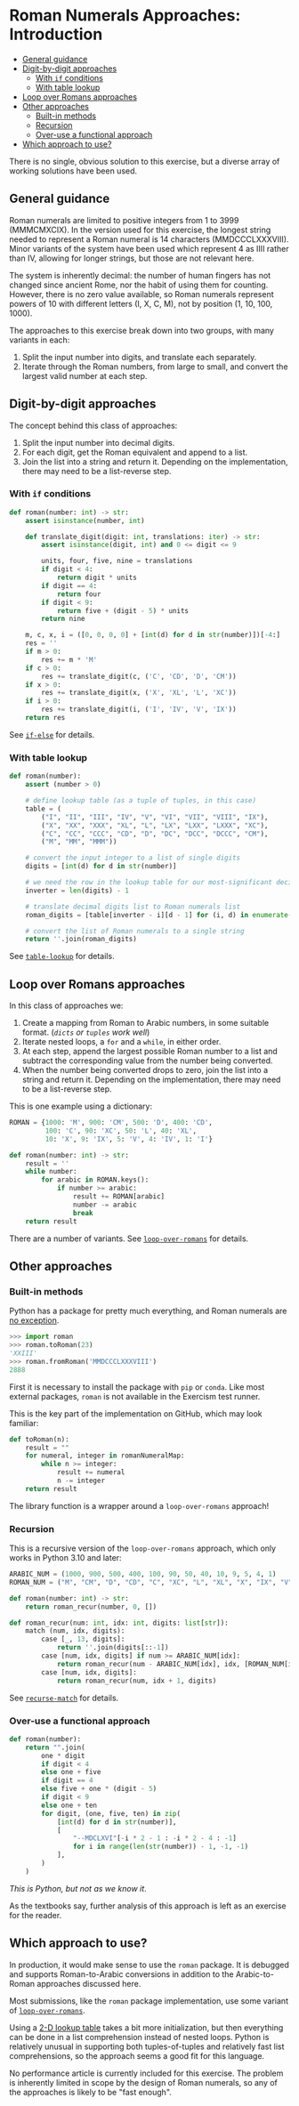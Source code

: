 # Roman Numerals Approaches: Introduction

- [General guidance](#general-guidance)
- [Digit-by-digit approaches](#digit-by-digit-approaches)
  - [With `if` conditions](#with-if-conditions)
  - [With table lookup](#with-table-lookup)
- [Loop over Romans approaches](#loop-over-romans-approaches)
- [Other approaches](#other-approaches)
  - [Built-in methods](#built-in-methods)
  - [Recursion](#recursion)
  - [Over-use a functional approach](#over-use-a-functional-approach)
- [Which approach to use?](#which-approach-to-use)

There is no single, obvious solution to this exercise, but a diverse array of
working solutions have been used.

## General guidance

Roman numerals are limited to positive integers from 1 to 3999 (MMMCMXCIX). In
the version used for this exercise, the longest string needed to represent a
Roman numeral is 14 characters (MMDCCCLXXXVIII). Minor variants of the system
have been used which represent 4 as IIII rather than IV, allowing for longer
strings, but those are not relevant here.

The system is inherently decimal: the number of human fingers has not changed
since ancient Rome, nor the habit of using them for counting. However, there is
no zero value available, so Roman numerals represent powers of 10 with different
letters (I, X, C, M), not by position (1, 10, 100, 1000).

The approaches to this exercise break down into two groups, with many variants
in each:

1. Split the input number into digits, and translate each separately.
2. Iterate through the Roman numbers, from large to small, and convert the
   largest valid number at each step.

## Digit-by-digit approaches

The concept behind this class of approaches:

1. Split the input number into decimal digits.
2. For each digit, get the Roman equivalent and append to a list.
3. Join the list into a string and return it. Depending on the implementation,
   there may need to be a list-reverse step.

### With `if` conditions

```python
def roman(number: int) -> str:
    assert isinstance(number, int)

    def translate_digit(digit: int, translations: iter) -> str:
        assert isinstance(digit, int) and 0 <= digit <= 9

        units, four, five, nine = translations
        if digit < 4:
            return digit * units
        if digit == 4:
            return four
        if digit < 9:
            return five + (digit - 5) * units
        return nine

    m, c, x, i = ([0, 0, 0, 0] + [int(d) for d in str(number)])[-4:]
    res = ''
    if m > 0:
        res += m * 'M'
    if c > 0:
        res += translate_digit(c, ('C', 'CD', 'D', 'CM'))
    if x > 0:
        res += translate_digit(x, ('X', 'XL', 'L', 'XC'))
    if i > 0:
        res += translate_digit(i, ('I', 'IV', 'V', 'IX'))
    return res
```

See [`if-else`][if-else] for details.

### With table lookup

```python
def roman(number):
    assert (number > 0)

    # define lookup table (as a tuple of tuples, in this case)
    table = (
        ("I", "II", "III", "IV", "V", "VI", "VII", "VIII", "IX"),
        ("X", "XX", "XXX", "XL", "L", "LX", "LXX", "LXXX", "XC"),
        ("C", "CC", "CCC", "CD", "D", "DC", "DCC", "DCCC", "CM"),
        ("M", "MM", "MMM"))

    # convert the input integer to a list of single digits
    digits = [int(d) for d in str(number)]

    # we need the row in the lookup table for our most-significant decimal digit
    inverter = len(digits) - 1

    # translate decimal digits list to Roman numerals list
    roman_digits = [table[inverter - i][d - 1] for (i, d) in enumerate(digits) if d != 0]

    # convert the list of Roman numerals to a single string
    return ''.join(roman_digits)
```

See [`table-lookup`][table-lookup] for details.

## Loop over Romans approaches

In this class of approaches we:

1. Create a mapping from Roman to Arabic numbers, in some suitable format.
   (_`dicts` or `tuples` work well_)
2. Iterate nested loops, a `for` and a `while`, in either order.
3. At each step, append the largest possible Roman number to a list and subtract
   the corresponding value from the number being converted.
4. When the number being converted drops to zero, join the list into a string
   and return it. Depending on the implementation, there may need to be a
   list-reverse step.

This is one example using a dictionary:

```python
ROMAN = {1000: 'M', 900: 'CM', 500: 'D', 400: 'CD',
         100: 'C', 90: 'XC', 50: 'L', 40: 'XL',
         10: 'X', 9: 'IX', 5: 'V', 4: 'IV', 1: 'I'}

def roman(number: int) -> str:
    result = ''
    while number:
        for arabic in ROMAN.keys():
            if number >= arabic:
                result += ROMAN[arabic]
                number -= arabic
                break
    return result
```

There are a number of variants. See [`loop-over-romans`][loop-over-romans] for
details.

## Other approaches

### Built-in methods

Python has a package for pretty much everything, and Roman numerals are [no
exception][roman-module].

```python
>>> import roman
>>> roman.toRoman(23)
'XXIII'
>>> roman.fromRoman('MMDCCCLXXXVIII')
2888
```

First it is necessary to install the package with `pip` or `conda`. Like most
external packages, `roman` is not available in the Exercism test runner.

This is the key part of the implementation on GitHub, which may look familiar:

```python
def toRoman(n):
    result = ""
    for numeral, integer in romanNumeralMap:
        while n >= integer:
            result += numeral
            n -= integer
    return result
```

The library function is a wrapper around a `loop-over-romans` approach!

### Recursion

This is a recursive version of the `loop-over-romans` approach, which only works
in Python 3.10 and later:

```python
ARABIC_NUM = (1000, 900, 500, 400, 100, 90, 50, 40, 10, 9, 5, 4, 1)
ROMAN_NUM = ("M", "CM", "D", "CD", "C", "XC", "L", "XL", "X", "IX", "V", "IV", "I")

def roman(number: int) -> str:
    return roman_recur(number, 0, [])

def roman_recur(num: int, idx: int, digits: list[str]):
    match (num, idx, digits):
        case [_, 13, digits]:
            return ''.join(digits[::-1])
        case [num, idx, digits] if num >= ARABIC_NUM[idx]:
            return roman_recur(num - ARABIC_NUM[idx], idx, [ROMAN_NUM[idx],] + digits)
        case [num, idx, digits]:
            return roman_recur(num, idx + 1, digits)
```

See [`recurse-match`][recurse-match] for details.

### Over-use a functional approach

```python
def roman(number):
    return "".join(
        one * digit
        if digit < 4
        else one + five
        if digit == 4
        else five + one * (digit - 5)
        if digit < 9
        else one + ten
        for digit, (one, five, ten) in zip(
            [int(d) for d in str(number)],
            [
                "--MDCLXVI"[-i * 2 - 1 : -i * 2 - 4 : -1]
                for i in range(len(str(number)) - 1, -1, -1)
            ],
        )
    )
```

_This is Python, but not as we know it_.

As the textbooks say, further analysis of this approach is left as an exercise
for the reader.

## Which approach to use?

In production, it would make sense to use the `roman` package. It is debugged
and supports Roman-to-Arabic conversions in addition to the Arabic-to-Roman
approaches discussed here.

Most submissions, like the `roman` package implementation, use some variant of
[`loop-over-romans`][loop-over-romans].

Using a [2-D lookup table][table-lookup] takes a bit more initialization, but
then everything can be done in a list comprehension instead of nested loops.
Python is relatively unusual in supporting both tuples-of-tuples and relatively
fast list comprehensions, so the approach seems a good fit for this language.

No performance article is currently included for this exercise. The problem is
inherently limited in scope by the design of Roman numerals, so any of the
approaches is likely to be "fast enough".

[if-else]:
  https://exercism.org/tracks/python/exercises/roman-numerals/approaches/if-else
[table-lookup]:
  https://exercism.org/tracks/python/exercises/roman-numerals/approaches/table-lookup
[loop-over-romans]:
  https://exercism.org/tracks/python/exercises/roman-numerals/approaches/loop-over-roman
[recurse-match]:
  https://exercism.org/tracks/python/exercises/roman-numerals/approaches/recurse-match
[roman-module]: https://github.com/zopefoundation/roman
